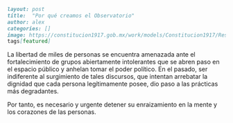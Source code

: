 ```markdown
layout: post
title:  "Por qué creamos el Observatorio"
author: alex
categories: []
image: https://constitucion1917.gob.mx/work/models/Constitucion1917/Resource/270/1/images/sec_liberalismo.png
tags[featured]
```

La libertad de miles de personas se encuentra amenazada ante el fortalecimiento de grupos abiertamente intolerantes que se abren paso en el espacio público y anhelan tomar el poder político. En el pasado, ser indiferente al surgimiento de tales discursos, que intentan arrebatar la dignidad que cada persona legítimamente posee, dio paso a las prácticas más degradantes.

Por tanto, es necesario y urgente detener su enraizamiento en la mente y los corazones de las personas. 